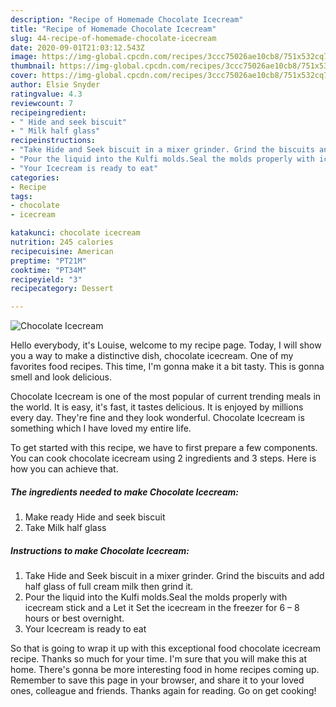 ```yaml
---
description: "Recipe of Homemade Chocolate Icecream"
title: "Recipe of Homemade Chocolate Icecream"
slug: 44-recipe-of-homemade-chocolate-icecream
date: 2020-09-01T21:03:12.543Z
image: https://img-global.cpcdn.com/recipes/3ccc75026ae10cb8/751x532cq70/chocolate-icecream-recipe-main-photo.jpg
thumbnail: https://img-global.cpcdn.com/recipes/3ccc75026ae10cb8/751x532cq70/chocolate-icecream-recipe-main-photo.jpg
cover: https://img-global.cpcdn.com/recipes/3ccc75026ae10cb8/751x532cq70/chocolate-icecream-recipe-main-photo.jpg
author: Elsie Snyder
ratingvalue: 4.3
reviewcount: 7
recipeingredient:
- " Hide and seek biscuit"
- " Milk half glass"
recipeinstructions:
- "Take Hide and Seek biscuit in a mixer grinder. Grind the biscuits and add half glass of full cream milk then grind it."
- "Pour the liquid into the Kulfi molds.Seal the molds properly with icecream stick and a Let it Set the icecream in the freezer for 6 – 8 hours or best overnight."
- "Your Icecream is ready to eat"
categories:
- Recipe
tags:
- chocolate
- icecream

katakunci: chocolate icecream 
nutrition: 245 calories
recipecuisine: American
preptime: "PT21M"
cooktime: "PT34M"
recipeyield: "3"
recipecategory: Dessert

---
```



![Chocolate Icecream](https://img-global.cpcdn.com/recipes/3ccc75026ae10cb8/751x532cq70/chocolate-icecream-recipe-main-photo.jpg)

Hello everybody, it's Louise, welcome to my recipe page. Today, I will show you a way to make a distinctive dish, chocolate icecream. One of my favorites food recipes. This time, I'm gonna make it a bit tasty. This is gonna smell and look delicious.



Chocolate Icecream is one of the most popular of current trending meals in the world. It is easy, it's fast, it tastes delicious. It is enjoyed by millions every day. They're fine and they look wonderful. Chocolate Icecream is something which I have loved my entire life.


To get started with this recipe, we have to first prepare a few components. You can cook chocolate icecream using 2 ingredients and 3 steps. Here is how you can achieve that.

<!--inarticleads1-->

##### The ingredients needed to make Chocolate Icecream:

1. Make ready  Hide and seek biscuit
1. Take  Milk half glass




<!--inarticleads2-->

##### Instructions to make Chocolate Icecream:

1. Take Hide and Seek biscuit in a mixer grinder. Grind the biscuits and add half glass of full cream milk then grind it.
1. Pour the liquid into the Kulfi molds.Seal the molds properly with icecream stick and a Let it Set the icecream in the freezer for 6 – 8 hours or best overnight.
1. Your Icecream is ready to eat




So that is going to wrap it up with this exceptional food chocolate icecream recipe. Thanks so much for your time. I'm sure that you will make this at home. There's gonna be more interesting food in home recipes coming up. Remember to save this page in your browser, and share it to your loved ones, colleague and friends. Thanks again for reading. Go on get cooking!
